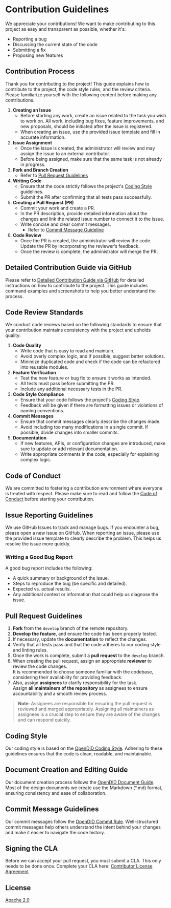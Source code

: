 # Contribution Guidelines
We appreciate your contributions! We want to make contributing to this project as easy and transparent as possible, whether it's:

- Reporting a bug
- Discussing the current state of the code
- Submitting a fix
- Proposing new features

## Contribution Process
Thank you for contributing to the project! This guide explains how to contribute to the project, the code style rules, and the review criteria. Please familiarize yourself with the following content before making any contributions.

1. **Creating an Issue**
    - Before starting any work, create an issue related to the task you wish to work on. All work, including bug fixes, feature improvements, and new proposals, should be initiated after the issue is registered.
    - When creating an issue, use the provided issue template and fill in accurate information.
2. **Issue Assignment**
    - Once the issue is created, the administrator will review and may assign the issue to an external contributor.
    - Before being assigned, make sure that the same task is not already in progress.
3. **Fork and Branch Creation**
    - Refer to [Pull Request Guidelines](#pull-request-guidelines)
4. **Writing Code**
    - Ensure that the code strictly follows the project's [Coding Style](#coding-style) guidelines.
    - Submit the PR after confirming that all tests pass successfully.
5. **Creating a Pull Request (PR)**
    - Commit your work and create a PR.
    - In the PR description, provide detailed information about the changes and link the related issue number to connect it to the issue.
    - Write concise and clear commit messages.
        - Refer to [Commit Message Guideline](#commit-message-guidelines)
6. **Code Review**
    - Once the PR is created, the administrator will review the code. Update the PR by incorporating the reviewer’s feedback.
    - Once the review is complete, the administrator will merge the PR.

## Detailed Contribution Guide via GitHub
Please refer to [Detailed Contribution Guide via GitHub](https://github.com/OmniOneID/did-doc-architecture/blob/main/how_to_contribute_to_open_did.md) for detailed instructions on how to contribute to the project. This guide includes command examples and screenshots to help you better understand the process.

## Code Review Standards
We conduct code reviews based on the following standards to ensure that your contribution maintains consistency with the project and upholds quality:

1. **Code Quality**
    - Write code that is easy to read and maintain.
    - Avoid overly complex logic, and if possible, suggest better solutions.
    - Minimize duplicated code and check if the code can be refactored into reusable modules.
2. **Feature Verification**
    - Test the new feature or bug fix to ensure it works as intended.
    - All tests must pass before submitting the PR.
    - Include any additional necessary tests in the PR.
3. **Code Style Compliance**
    - Ensure that your code follows the project's [Coding Style](#coding-style).
    - Feedback will be given if there are formatting issues or violations of naming conventions.
4. **Commit Messages**
    - Ensure that commit messages clearly describe the changes made.
    - Avoid including too many modifications in a single commit. If possible, divide changes into smaller commits.
5. **Documentation**
    - If new features, APIs, or configuration changes are introduced, make sure to update or add relevant documentation.
    - Write appropriate comments in the code, especially for explaining complex logic.

##  Code of Conduct
We are committed to fostering a contribution environment where everyone is treated with respect. Please make sure to read and follow the [Code of Conduct](CODE_OF_CONDUCT.md) before starting your contribution.

## Issue Reporting Guidelines
We use GitHub Issues to track and manage bugs.
If you encounter a bug, please open a new issue on GitHub. When reporting an issue, please use the provided issue template to clearly describe the problem. This helps us resolve the issue more quickly.

### Writing a Good Bug Report
A good bug report includes the following:
- A quick summary or background of the issue.
- Steps to reproduce the bug (be specific and detailed).
- Expected vs. actual results.
- Any additional context or information that could help us diagnose the issue.

## Pull Request Guidelines
1. **Fork** from the `develop` branch of the remote repository.
2. **Develop the feature**, and ensure the code has been properly tested.
3. If necessary, update the **documentation** to reflect the changes.
4. Verify that all tests pass and that the code adheres to our coding style and linting rules.
5. Once the work is complete, submit a **pull request** to the `develop` branch.
6. When creating the pull request, assign an appropriate **reviewer** to review the code changes.  
   It is recommended to choose someone familiar with the codebase, considering their availability for providing feedback.
7. Also, assign **assignees** to clarify responsibility for the task.  
   Assign **all maintainers of the repository** as assignees to ensure accountability and a smooth review process.

> **Note**: Assignees are responsible for ensuring the pull request is reviewed and merged appropriately. Assigning all maintainers as assignees is a crucial step to ensure they are aware of the changes and can respond quickly.

## Coding Style
Our coding style is based on the [OpenDID Coding Style](https://github.com/OmniOneID/did-doc-architecture/blob/main/docs/rules/coding_style.md). Adhering to these guidelines ensures that the code is clean, readable, and maintainable.

## Document Creation and Editing Guide
Our document creation process follows the [OpenDID Document Guide](https://github.com/OmniOneID/did-doc-architecture/blob/main/docs/guide/docs/write_document_guide.md). Most of the design documents we create use the Markdown (*.md) format, ensuring consistency and ease of collaboration.

## Commit Message Guidelines
Our commit messages follow the [OpenDID Commit Rule](https://github.com/OmniOneID/did-doc-architecture/blob/main/docs/rules/git_code_commit_rule.md). Well-structured commit messages help others understand the intent behind your changes and make it easier to navigate the code history.

## Signing the CLA
Before we can accept your pull request, you must submit a CLA. This only needs to be done once. Complete your CLA here: [Contributor License Agreement](CLA.md)

## License
[Apache 2.0](LICENSE)
